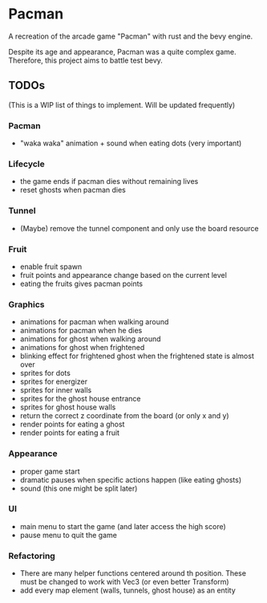 # Pacman
A recreation of the arcade game "Pacman" with rust and the bevy engine.

Despite its age and appearance, Pacman was a quite complex game. Therefore, this project aims to battle test bevy.

## TODOs
(This is a WIP list of things to implement. Will be updated frequently)

### Pacman
- "waka waka" animation + sound when eating dots (very important)

### Lifecycle
- the game ends if pacman dies without remaining lives
- reset ghosts when pacman dies

### Tunnel
- (Maybe) remove the tunnel component and only use the board resource

### Fruit
- enable fruit spawn
- fruit points and appearance change based on the current level
- eating the fruits gives pacman points

### Graphics
- animations for pacman when walking around
- animations for pacman when he dies
- animations for ghost when walking around
- animations for ghost when frightened
- blinking effect for frightened ghost when the frightened state is almost over
- sprites for dots
- sprites for energizer
- sprites for inner walls
- sprites for the ghost house entrance
- sprites for ghost house walls
- return the correct z coordinate from the board (or only x and y)
- render points for eating a ghost
- render points for eating a fruit

### Appearance
- proper game start
- dramatic pauses when specific actions happen (like eating ghosts)
- sound (this one might be split later)

### UI
- main menu to start the game (and later access the high score)
- pause menu to quit the game

### Refactoring
- There are many helper functions centered around th position. These must be changed to work with Vec3 (or even better Transform)
- add every map element (walls, tunnels, ghost house) as an entity
